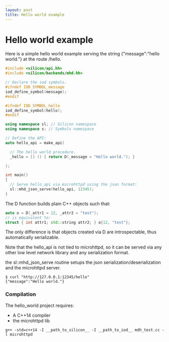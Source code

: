 ```yaml
---
layout: post
title: Hello world example
---
```


Hello world example
=========================

Here is a simple hello world example serving the string {"message":"hello world."} at the route /hello.


```c++
#include <silicon/api.hh>
#include <silicon/backends/mhd.hh>

// Declare the iod symbols.
#ifndef IOD_SYMBOL_message
iod_define_symbol(message);
#endif

#ifndef IOD_SYMBOL_hello
iod_define_symbol(hello);
#endif

using namespace sl; // Silicon namespace
using namespace s; // Symbols namespace

// Define the API:
auto hello_api = make_api(

  // The hello world procedure.
  _hello = [] () { return D(_message = "Hello world."); }

);

int main()
{
  // Serve hello_api via microhttpd using the json format:
  sl::mhd_json_serve(hello_api, 12345);
}
```

The D function builds plain C++ objects such that:

```c++
auto o = D(_attr1 = 12, _attr2 = "test");
// is equivalent to:
struct { int attr1; std::string attr2; } o{12, "test"};
```

The only difference is that objects created via D are introspectable, thus
automatically serializable.

Note that the hello_api is not tied to microhttpd, so it can be served
via any other low level network library and any serialization
format.

the sl::mhd_json_serve routine setups the json serialization/deserialization and
the microhttpd server.

```
$ curl "http://127.0.0.1:12345/hello"
{"message":"Hello world."}
```

### Compilation

The hello_world project requires:

  - A C++14 compiler
  - the microhttpd lib

```
g++ -std=c++14 -I __path_to_silicon__ -I __path_to_iod__ mdh_test.cc -l microhttpd
```
